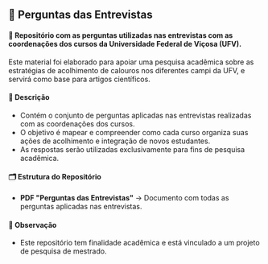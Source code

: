 ## 📝 Perguntas das Entrevistas

#### 📌 Repositório com as perguntas utilizadas nas entrevistas com as coordenações dos cursos da Universidade Federal de Viçosa (UFV).

Este material foi elaborado para apoiar uma pesquisa acadêmica sobre as estratégias de acolhimento de calouros nos diferentes campi da UFV, e servirá como base para artigos científicos.

#### 📖 Descrição

- Contém o conjunto de perguntas aplicadas nas entrevistas realizadas com as coordenações dos cursos.
- O objetivo é mapear e compreender como cada curso organiza suas ações de acolhimento e integração de novos estudantes.
- As respostas serão utilizadas exclusivamente para fins de pesquisa acadêmica.

#### 🗂 Estrutura do Repositório

- **PDF "Perguntas das Entrevistas"** → Documento com todas as perguntas aplicadas nas entrevistas.

#### 📌 Observação

- Este repositório tem finalidade acadêmica e está vinculado a um projeto de pesquisa de mestrado.
